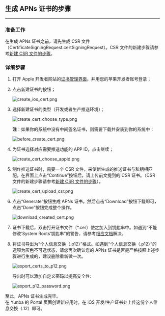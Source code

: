 ## **生成 APNs 证书的步骤**
---

### **准备工作**

在生成 APNs 证书之前，请先生成 CSR 文件（CertificateSigningRequest.certSigningRequest）。CSR 文件的新建步骤请参考[新建 CSR 文件的步骤](https://github.com/yunba/docs/blob/master/support/knowledge_base/create_CSR_file.md "新建 CSR 文件的步骤")。

### **详细步骤**

1. 打开 Apple 开发者网站的[证书管理界面](https://developer.apple.com/account/ios/certificate "证书管理界面")，并用您的苹果开发者账号登录；

2. 点击新建证书的按钮；

	![create_ios_cert.png](https://raw.githubusercontent.com/yunba/docs/master/image/create_ios_cert.png)

3. 选择新建证书的类型（开发或者生产推送环境）；

	![create_cert_choose_type.png](https://raw.githubusercontent.com/yunba/docs/master/image/create_cert_choose_type.png)

	**注**：如果你的系统中没有中间签名证书，则需要下载并安装到你的系统中：

	![before_create_cert.png](https://raw.githubusercontent.com/yunba/docs/master/image/before_create_cert.png)

4. 为证书选择对应需要推送功能的 APP ID，点击继续；

	![create_cert_choose_appid.png](https://raw.githubusercontent.com/yunba/docs/master/image/create_cert_choose_appid.png)

5. 制作推送证书时，需要一个 CSR 文件，来使新生成的推送证书与私钥相匹配。在界面上点击“Continue”按钮后，请上传前文提到的 CSR 证书。（CSR 文件的新建步骤请参考[新建 CSR 文件的步骤](https://github.com/yunba/docs/blob/master/support/knowledge_base/create_CSR_file.md "新建 CSR 文件的步骤")）。

	![create_cert_upload_csr.png](https://raw.githubusercontent.com/yunba/docs/master/image/create_cert_upload_csr.png)
	

6. 点击“Generate”按钮生成 APNs 证书，然后点击“Download”按钮下载即可，点击“Done”按钮完成整个操作。

	![download_created_cert.png](https://raw.githubusercontent.com/yunba/docs/master/image/download_created_cert.png)

7. 证书下载后，双击打开证书文件（*.cer）使之加入到钥匙串中。如遇到“不能修改‘System Roots’钥匙串”的警告，请参考[相应文档](https://github.com/yunba/docs/blob/master/support/troubleshooting/APNs_certificate_key_chain_warning.md "相应文档")解决。


8. 将证书导出为“个人信息交换（.p12）”格式。如遇到“个人信息交换（.p12）”的选项为灰色不可选状态，请您再次确认您的 APNs 证书是否是严格按照上述步骤进行生成的，建议删除重新做一次。

	![export_certs_to_p12.png](https://raw.githubusercontent.com/yunba/docs/master/image/export_certs_to_p12.png)

	导出时可以添加自定义密码以提高安全性:

	![export_p12_password.png](https://raw.githubusercontent.com/yunba/docs/master/image/export_p12_password.png)

至此，APNs 证书生成完毕。<br>在 Yunba 的 Portal 页面创建新应用时，在 iOS 开发/生产证书处上传这份个人信息交换（.12）即可。
